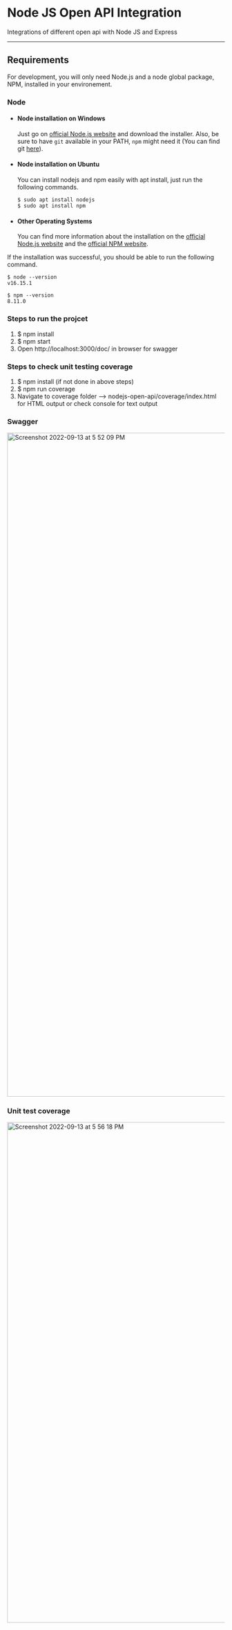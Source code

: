 # Node JS Open API Integration

Integrations of different open api with Node JS and Express

---
## Requirements

For development, you will only need Node.js and a node global package, NPM, installed in your environement.

### Node
- #### Node installation on Windows

  Just go on [official Node.js website](https://nodejs.org/) and download the installer.
Also, be sure to have `git` available in your PATH, `npm` might need it (You can find git [here](https://git-scm.com/)).

- #### Node installation on Ubuntu

  You can install nodejs and npm easily with apt install, just run the following commands.

      $ sudo apt install nodejs
      $ sudo apt install npm

- #### Other Operating Systems
  You can find more information about the installation on the [official Node.js website](https://nodejs.org/) and the [official NPM website](https://npmjs.org/).

If the installation was successful, you should be able to run the following command.

    $ node --version
    v16.15.1

    $ npm --version
    8.11.0


### Steps to run the projcet
  1. $ npm install
  2. $ npm start
  3. Open http://localhost:3000/doc/ in browser for swagger

### Steps to check unit testing coverage
  1. $ npm install (if not done in above steps)
  2. $ npm run coverage
  3. Navigate to coverage folder --> nodejs-open-api/coverage/index.html for HTML output or check console for text output
  
### Swagger
  <img width="1536" alt="Screenshot 2022-09-13 at 5 52 09 PM" src="https://user-images.githubusercontent.com/76115384/189900207-4697a77f-c991-4ed0-bf78-8847ea789fad.png">
  
### Unit test coverage
  <img width="1158" alt="Screenshot 2022-09-13 at 5 56 18 PM" src="https://user-images.githubusercontent.com/76115384/189900715-bdf4b4c2-1f71-4c9f-b89f-78007cfcbf52.png">



